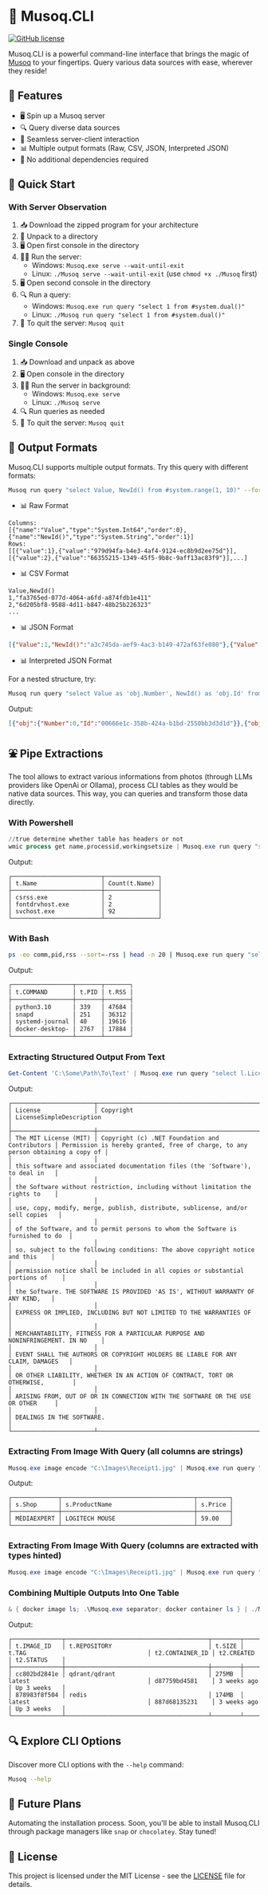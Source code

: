 # 🚀 Musoq.CLI

[![GitHub license](https://img.shields.io/badge/license-MIT-blue.svg)](https://github.com/yourusername/Musoq.CLI/blob/main/LICENSE)

Musoq.CLI is a powerful command-line interface that brings the magic of [Musoq](https://github.com/Puchaczov/Musoq) to your fingertips. Query various data sources with ease, wherever they reside!

## 🌟 Features

- 🖥️ Spin up a Musoq server
- 🔍 Query diverse data sources
- 🔄 Seamless server-client interaction
- 📊 Multiple output formats (Raw, CSV, JSON, Interpreted JSON)
- 🚫 No additional dependencies required

## 🚀 Quick Start

### With Server Observation

1. 📥 Download the zipped program for your architecture
2. 📂 Unpack to a directory
3. 🖥️ Open first console in the directory
4. 🏃‍♂️ Run the server:
   - Windows: `Musoq.exe serve --wait-until-exit`
   - Linux: `./Musoq serve --wait-until-exit` (use `chmod +x ./Musoq` first)
5. 🖥️ Open second console in the directory
6. 🔍 Run a query:
   - Windows: `Musoq.exe run query "select 1 from #system.dual()"`
   - Linux: `./Musoq run query "select 1 from #system.dual()"`
7. 🛑 To quit the server: `Musoq quit`

### Single Console

1. 📥 Download and unpack as above
2. 🖥️ Open console in the directory
3. 🏃‍♂️ Run the server in background:
   - Windows: `Musoq.exe serve`
   - Linux: `./Musoq serve`
4. 🔍 Run queries as needed
5. 🛑 To quit the server: `Musoq quit`

## 🎨 Output Formats

Musoq.CLI supports multiple output formats. Try this query with different formats:

```bash
Musoq run query "select Value, NewId() from #system.range(1, 10)" --format [raw|csv|json|interpreted_json]
```

- 📊 Raw Format

```
Columns:
[{"name":"Value","type":"System.Int64","order":0},{"name":"NewId()","type":"System.String","order":1}]
Rows:
[[{"value":1},{"value":"979d94fa-b4e3-4af4-9124-ec8b9d2ee75d"}],[{"value":2},{"value":"66355215-1349-45f5-9b8c-9aff13ac83f9"}],...]
```

- 📊 CSV Format

```csv
Value,NewId()
1,"fa3765ed-077d-4064-a6fd-a874fdb1e411"
2,"6d205bf8-9588-4d11-b847-48b25b226323"
...
```

- 📊 JSON Format

```json
[{"Value":1,"NewId()":"a3c745da-aef9-4ac3-b149-472af63fe080"},{"Value":2,"NewId()":"0562a629-cbfb-4950-93d5-433c52f17bf3"},...]
```

- 📊 Interpreted JSON Format

For a nested structure, try:

```bash
Musoq run query "select Value as 'obj.Number', NewId() as 'obj.Id' from #system.range(0, 10)" --format interpreted-json
```

Output:
```json
[{"obj":{"Number":0,"Id":"00666e1c-358b-424a-b1bd-2550bb3d3d1d"}},{"obj":{"Number":1,"Id":"fb391e2c-a5d6-479e-9008-a44adddb475a"}},...]
```
</details>

## ⛲ Pipe Extractions

The tool allows to extract various informations from photos (through LLMs providers like OpenAi or Ollama), process CLI tables as they would be native data sources. This way, you can queries and transform those data directly.

### With Powershell

```powershell
//true determine whether table has headers or not
wmic process get name,processid,workingsetsize | Musoq.exe run query "select t.Name, Count(t.Name) from #stdin.table(true) t group by t.Name having Count(t.Name) > 1"
```

Output:

```
┌─────────────────────────┬───────────────┐
│ t.Name                  │ Count(t.Name) │
├─────────────────────────┼───────────────┤
│ csrss.exe               │ 2             │
│ fontdrvhost.exe         │ 2             │
│ svchost.exe             │ 92            │
└─────────────────────────┴───────────────┘
```

### With Bash

```bash
ps -eo comm,pid,rss --sort=-rss | head -n 20 | Musoq.exe run query "select t.COMMAND, t.PID, t.RSS from #stdin.table(true) t"
```

Output:

```bash
┌─────────────────┬───────┬───────┐
│ t.COMMAND       │ t.PID │ t.RSS │
├─────────────────┼───────┼───────┤
│ python3.10      │ 339   │ 47684 │
│ snapd           │ 251   │ 36312 │
│ systemd-journal │ 40    │ 19616 │
│ docker-desktop- │ 2767  │ 17884 │
└─────────────────┴───────┴───────┘
```

### Extracting Structured Output From Text

```powershell
Get-Content 'C:\Some\Path\To\Text' | Musoq.exe run query "select l.LicenseNameOnly, l.Copyright, l.FullClause, l.LicenseSimpleDescription from #stdin.text('OpenAi', 'gpt-4o') l"
```

Output:

```
┌───────────────────────┬────────────────────────────────────────────────┬─────────────────────────────────────────────────────────────────────────────────┐
│ License               │ Copyright                                      │ LicenseSimpleDescription                                                        │
├───────────────────────┼────────────────────────────────────────────────┼─────────────────────────────────────────────────────────────────────────────────┤
│ The MIT License (MIT) │ Copyright (c) .NET Foundation and Contributors │ Permission is hereby granted, free of charge, to any person obtaining a copy of │
│                       │                                                │ this software and associated documentation files (the 'Software'), to deal in   │
│                       │                                                │ the Software without restriction, including without limitation the rights to    │
│                       │                                                │ use, copy, modify, merge, publish, distribute, sublicense, and/or sell copies   │
│                       │                                                │ of the Software, and to permit persons to whom the Software is furnished to do  │
│                       │                                                │ so, subject to the following conditions: The above copyright notice and this    │
│                       │                                                │ permission notice shall be included in all copies or substantial portions of    │
│                       │                                                │ the Software. THE SOFTWARE IS PROVIDED 'AS IS', WITHOUT WARRANTY OF ANY KIND,   │
│                       │                                                │ EXPRESS OR IMPLIED, INCLUDING BUT NOT LIMITED TO THE WARRANTIES OF              │
│                       │                                                │ MERCHANTABILITY, FITNESS FOR A PARTICULAR PURPOSE AND NONINFRINGEMENT. IN NO    │
│                       │                                                │ EVENT SHALL THE AUTHORS OR COPYRIGHT HOLDERS BE LIABLE FOR ANY CLAIM, DAMAGES   │
│                       │                                                │ OR OTHER LIABILITY, WHETHER IN AN ACTION OF CONTRACT, TORT OR OTHERWISE,        │
│                       │                                                │ ARISING FROM, OUT OF OR IN CONNECTION WITH THE SOFTWARE OR THE USE OR OTHER     │
│                       │                                                │ DEALINGS IN THE SOFTWARE.                                                       │
└───────────────────────┴────────────────────────────────────────────────┴─────────────────────────────────────────────────────────────────────────────────┘
```

### Extracting From Image With Query (all columns are strings)

```powershell
Musoq.exe image encode "C:\Images\Receipt1.jpg" | Musoq.exe run query "select s.Shop, s.ProductName, s.Price from #stdin.image('OpenAi', 'gpt-4o') s"
```

Output:

```
┌─────────────┬─────────────────────────────────────┬─────────┐
│ s.Shop      │ s.ProductName                       │ s.Price │
├─────────────┼─────────────────────────────────────┼─────────┤
│ MEDIAEXPERT │ LOGITECH MOUSE                      │ 59.00   │
└─────────────┴─────────────────────────────────────┴─────────┘
```

### Extracting From Image With Query (columns are extracted with types hinted)

```powershell
Musoq.exe image encode "C:\Images\Receipt1.jpg" | Musoq.exe run query "table Receipt { Shop 'System.String', ProductName 'System.String', Price 'System.Decimal' }; couple #stdin.image with table Receipt as SourceOfReceipts; select s.Shop, s.ProductName, s.Price from SourceOfReceipts('OpenAi', 'gpt-4o') s"
```

### Combining Multiple Outputs Into One Table

```powershell
& { docker image ls; .\Musoq.exe separator; docker container ls } | ./Musoq.exe run query "select t.IMAGE_ID, t.REPOSITORY, t.SIZE, t.TAG, t2.CONTAINER_ID, t2.CREATED, t2.STATUS from #stdin.table(true) t inner join #stdin.table(true) t2 on t.IMAGE_ID = t2.IMAGE"
```

Output:

```
┌──────────────┬────────────────────────────────────────┬────────┬────────────────────────────────────────┬─────────────────┬───────────────┬──────────────┐
│ t.IMAGE_ID   │ t.REPOSITORY                           │ t.SIZE │ t.TAG                                  │ t2.CONTAINER_ID │ t2.CREATED    │ t2.STATUS    │
├──────────────┼────────────────────────────────────────┼────────┼────────────────────────────────────────┼─────────────────┼───────────────┼──────────────┤
│ cc802bd2841e │ qdrant/qdrant                          │ 275MB  │ latest                                 │ d87759bd4581    │ 3 weeks ago   │ Up 3 weeks   │
│ 878983f8f504 │ redis                                  │ 174MB  │ latest                                 │ 887d68135231    │ 3 weeks ago   │ Up 3 weeks   │
└──────────────┴────────────────────────────────────────┴────────┴────────────────────────────────────────┴─────────────────┴───────────────┴──────────────┘
```

## 🔍 Explore CLI Options

Discover more CLI options with the `--help` command:

```bash
Musoq --help
```

## 🔮 Future Plans

Automating the installation process. Soon, you'll be able to install Musoq.CLI through package managers like `snap` or `chocolatey`. Stay tuned!

## 📄 License

This project is licensed under the MIT License - see the [LICENSE](LICENSE) file for details.
